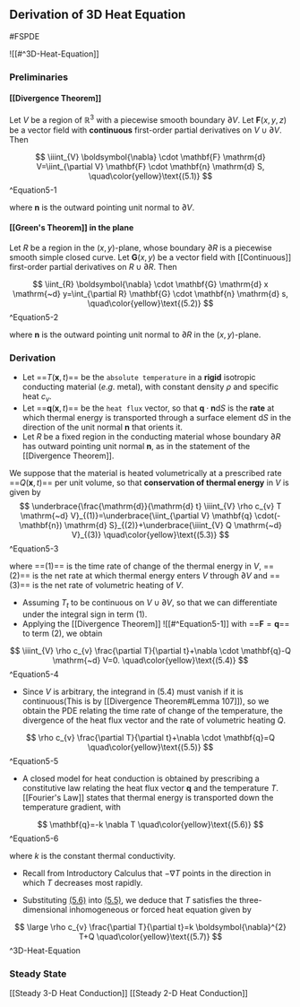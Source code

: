 ## Derivation of 3D Heat Equation
#FSPDE 

![[#^3D-Heat-Equation]]

### Preliminaries
#### [[Divergence Theorem]]
Let $V$ be a region of $\mathbb{R}^{3}$ with a piecewise smooth boundary $\partial V .$ Let $\mathbf{F}(x, y, z)$ be a vector field with **continuous** first-order partial derivatives on $V \cup \partial V$. Then

$$
\iiint_{V} \boldsymbol{\nabla} \cdot \mathbf{F} \mathrm{d} V=\iint_{\partial V} \mathbf{F} \cdot \mathbf{n} \mathrm{d} S,
\quad\color{yellow}\text{(5.1)}
$$
^Equation5-1

where $\mathbf{n}$ is the outward pointing unit normal to $\partial V$.

#### [[Green's Theorem]] in the plane
Let $R$ be a region in the $(x, y)$-plane, whose boundary $\partial R$ is a piecewise smooth simple closed curve. Let $\mathbf{G}(x, y)$ be a vector field with [[Continuous]] first-order partial derivatives on $R \cup \partial R$. Then

$$
\iint_{R} \boldsymbol{\nabla} \cdot \mathbf{G} \mathrm{d} x \mathrm{~d} y=\int_{\partial R} \mathbf{G} \cdot \mathbf{n} \mathrm{d} s,
\quad\color{yellow}\text{(5.2)}
$$
^Equation5-2

where $\mathbf{n}$ is the outward pointing unit normal to $\partial R$ in the $(x, y)$-plane.

### Derivation
- Let ==$T(\mathbf{x}, t)$== be the `absolute temperature` in a **rigid** isotropic conducting material $(e . g .$ metal), with constant density $\rho$ and specific heat $c_{v}$.
- Let ==$\mathbf{q}(\mathbf{x}, t)$== be the `heat flux` vector, so that $\mathbf{q} \cdot \mathbf{n} \mathrm{d} S$ is the **rate** at which thermal energy is transported through a surface element $\mathrm{d} S$ in the direction of the unit normal $\mathbf{n}$ that orients it.
- Let $R$ be a fixed region in the conducting material whose boundary $\partial R$ has outward pointing unit normal $\mathbf{n}$, as in the statement of the [[Divergence Theorem]].

We suppose that the material is heated volumetrically at a prescribed rate ==$Q(\mathbf{x}, t)$== per unit volume, so that **conservation of thermal energy** in $V$ is given by
$$
\underbrace{\frac{\mathrm{d}}{\mathrm{d} t} \iiint_{V} \rho c_{v} T \mathrm{~d} V}_{(1)}=\underbrace{\iint_{\partial V} \mathbf{q} \cdot(-\mathbf{n}) \mathrm{d} S}_{(2)}+\underbrace{\iiint_{V} Q \mathrm{~d} V}_{(3)}
\quad\color{yellow}\text{(5.3)}
$$
^Equation5-3

where ==(1)== is the time rate of change of the thermal energy in $V$, ==(2)== is the net rate at which thermal energy enters $V$ through $\partial V$ and ==(3)== is the net rate of volumetric heating of $V$.
- Assuming $T_{t}$ to be continuous on $V \cup \partial V$, so that we can differentiate under the integral sign in term (1).
- Applying the [[Divergence Theorem]] ![[#^Equation5-1]] with ==$\mathbf{F}=\mathbf{q}$== to term (2), we obtain

$$
\iiint_{V} \rho c_{v} \frac{\partial T}{\partial t}+\nabla \cdot \mathbf{q}-Q \mathrm{~d} V=0.
\quad\color{yellow}\text{(5.4)}
$$
^Equation5-4

- Since $V$ is arbitrary, the integrand in (5.4) must vanish if it is continuous(This is by [[Divergence Theorem#Lemma 107]]), so we obtain the PDE relating the time rate of change of the temperature, the divergence of the heat flux vector and the rate of volumetric heating $Q$.

$$
\rho c_{v} \frac{\partial T}{\partial t}+\nabla \cdot \mathbf{q}=Q
\quad\color{yellow}\text{(5.5)}
$$
^Equation5-5

- A closed model for heat conduction is obtained by prescribing a constitutive law relating the heat flux vector $\mathbf{q}$ and the temperature $T$. [[Fourier's Law]] states that thermal energy is transported down the temperature gradient, with

$$
\mathbf{q}=-k \nabla T
\quad\color{yellow}\text{(5.6)}
$$
^Equation5-6

where $k$ is the constant thermal conductivity.
- Recall from Introductory Calculus that $-\nabla T$ points in the direction in which $T$ decreases most rapidly.

- Substituting [(5.6)](#^Equation5-6) into [(5.5)](#^Equation5-5), we deduce that $T$ satisfies the three-dimensional inhomogeneous or forced heat equation given by

$$
\large
\rho c_{v} \frac{\partial T}{\partial t}=k \boldsymbol{\nabla}^{2} T+Q
\quad\color{yellow}\text{(5.7)}
$$
^3D-Heat-Equation

### Steady State
[[Steady 3-D Heat Conduction]]
[[Steady 2-D Heat Conduction]]